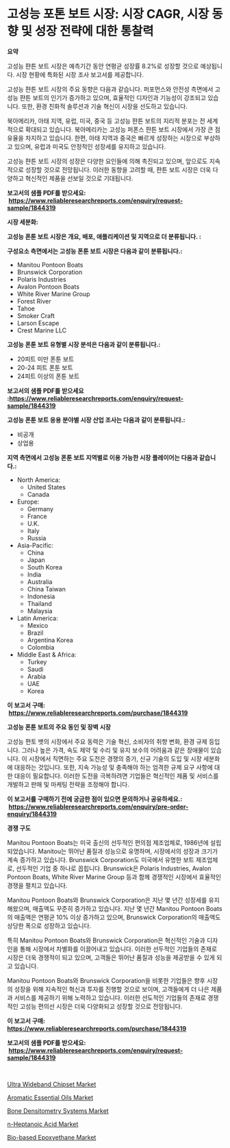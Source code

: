 <p><h1>고성능 포톤 보트 시장: 시장 CAGR, 시장 동향 및 성장 전략에 대한 통찰력</h1></p><p><strong>요약</strong></p>
<p><p>고성능 퍈튼 보트 시장은 예측기간 동안 연평균 성장률 8.2%로 성장할 것으로 예상됩니다. 시장 현황에 특화된 시장 조사 보고서를 제공합니다. </p><p>고성능 퍈튼 보트 시장의 주요 동향은 다음과 같습니다. 퍼포먼스와 안전성 측면에서 고성능 퍈튼 보트의 인기가 증가하고 있으며, 효율적인 디자인과 기능성이 강조되고 있습니다. 또한, 환경 친화적 솔루션과 기술 혁신이 시장을 선도하고 있습니다.</p><p>북아메리카, 아태 지역, 유럽, 미국, 중국 등 고성능 퍈튼 보트의 지리적 분포는 전 세계적으로 확대되고 있습니다. 북아메리카는 고성능 퍼폰스 퍈튼 보트 시장에서 가장 큰 점유율을 차지하고 있습니다. 한편, 아태 지역과 중국은 빠르게 성장하는 시장으로 부상하고 있으며, 유럽과 미국도 안정적인 성장세를 유지하고 있습니다.</p><p>고성능 퍈튼 보트 시장의 성장은 다양한 요인들에 의해 촉진되고 있으며, 앞으로도 지속적으로 성장할 것으로 전망됩니다. 이러한 동향을 고려할 때, 퍈튼 보트 시장은 더욱 다양하고 혁신적인 제품을 선보일 것으로 기대됩니다.</p></p>
<p><strong>보고서의 샘플 PDF를 받으세요: &nbsp;<a href="https://www.reliableresearchreports.com/enquiry/request-sample/1844319">https://www.reliableresearchreports.com/enquiry/request-sample/1844319</a></strong></p>
<p><strong>시장 세분화:</strong></p>
<p><strong> 고성능 폰툰 보트 시장은 개요, 배포, 애플리케이션 및 지역으로 더 분류됩니다. :</strong></p>
<p><strong>구성요소 측면에서는 고성능 폰툰 보트 시장은 다음과 같이 분류됩니다.:</strong></p>
<p><ul><li>Manitou Pontoon Boats</li><li>Brunswick Corporation</li><li>Polaris Industries</li><li>Avalon Pontoon Boats</li><li>White River Marine Group</li><li>Forest River</li><li>Tahoe</li><li>Smoker Craft</li><li>Larson Escape</li><li>Crest Marine LLC</li></ul></p>
<p><strong> 고성능 폰툰 보트 유형별 시장 분석은 다음과 같이 분류됩니다.:</strong></p>
<p><ul><li>20피트 미만 폰툰 보트</li><li>20-24 피트 폰툰 보트</li><li>24피트 이상의 폰툰 보트</li></ul></p>
<p><strong>보고서의 샘플 PDF를 받으세요 :<a href="https://www.reliableresearchreports.com/enquiry/request-sample/1844319">https://www.reliableresearchreports.com/enquiry/request-sample/1844319</a></strong></p>
<p><strong> 고성능 폰툰 보트 응용 분야별 시장 산업 조사는 다음과 같이 분류됩니다.:</strong></p>
<p><ul><li>비공개</li><li>상업용</li></ul></p>
<p><strong>지역 측면에서 고성능 폰툰 보트 지역별로 이용 가능한 시장 플레이어는 다음과 같습니다.:</strong></p>
<p><ul>
    <li>
        North America:
        <ul>
            <li>United States</li>
            <li>Canada</li>
        </ul>
    </li>
    <li>
        Europe:
        <ul>
            <li>Germany</li>
            <li>France</li>
            <li>U.K.</li>
            <li>Italy</li>
            <li>Russia</li>
        </ul>
    </li>
    <li>
        Asia-Pacific:
        <ul>
            <li>China</li>
            <li>Japan</li>
            <li>South Korea</li>
            <li>India</li>
            <li>Australia</li>
            <li>China Taiwan</li>
            <li>Indonesia</li>
            <li>Thailand</li>
            <li>Malaysia</li>
        </ul>
    </li>
    <li>
        Latin America:
        <ul>
            <li>Mexico</li>
            <li>Brazil</li>
            <li>Argentina Korea</li>
            <li>Colombia</li>
        </ul>
    </li>
    <li>
        Middle East & Africa:
        <ul>
            <li>Turkey</li>
            <li>Saudi</li>
            <li>Arabia</li>
            <li>UAE</li>
            <li>Korea</li>
        </ul>
    </li>
    </ul></p>
<p><strong>이 보고서 구매: &nbsp;<a href="https://www.reliableresearchreports.com/purchase/1844319">https://www.reliableresearchreports.com/purchase/1844319</a></strong></p>
<p><strong>고성능 폰툰 보트의 주요 동인 및 장벽 시장</strong></p>
<p><p>고성능 편토 뱃의 시장에서 주요 동력은 기술 혁신, 소비자의 취향 변화, 환경 규제 등입니다. 그러나 높은 가격, 속도 제약 및 수리 및 유지 보수의 어려움과 같은 장애물이 있습니다. 이 시장에서 직면하는 주요 도전은 경쟁의 증가, 신규 기술의 도입 및 시장 세분화에 대응하는 것입니다. 또한, 지속 가능성 및 충족해야 하는 엄격한 규제 요구 사항에 대한 대응이 필요합니다. 이러한 도전을 극복하려면 기업들은 혁신적인 제품 및 서비스를 개발하고 판매 및 마케팅 전략을 조정해야 합니다.</p></p>
<p><strong>이 보고서를 구매하기 전에 궁금한 점이 있으면 문의하거나 공유하세요.: &nbsp;<a href="https://www.reliableresearchreports.com/enquiry/pre-order-enquiry/1844319">https://www.reliableresearchreports.com/enquiry/pre-order-enquiry/1844319</a></strong></p>
<p><strong>경쟁 구도</strong></p>
<p><p>Manitou Pontoon Boats는 미국 출신의 선두적인 편의점 제조업체로, 1986년에 설립되었습니다. Manitou는 뛰어난 품질과 성능으로 유명하며, 시장에서의 성장과 크기가 계속 증가하고 있습니다. Brunswick Corporation도 미국에서 유명한 보트 제조업체로, 선두적인 기업 중 하나로 꼽힙니다. Brunswick은 Polaris Industries, Avalon Pontoon Boats, White River Marine Group 등과 함께 경쟁적인 시장에서 효율적인 경쟁을 펼치고 있습니다.</p><p>Manitou Pontoon Boats와 Brunswick Corporation은 지난 몇 년간 성장세를 유지해왔으며, 매출액도 꾸준히 증가하고 있습니다. 지난 몇 년간 Manitou Pontoon Boats의 매출액은 연평균 10% 이상 증가하고 있으며, Brunswick Corporation의 매출액도 상당한 폭으로 성장하고 있습니다.</p><p>특히 Manitou Pontoon Boats와 Brunswick Corporation은 혁신적인 기술과 디자인을 통해 시장에서 차별화를 이끌어내고 있습니다. 이러한 선두적인 기업들의 존재로 시장은 더욱 경쟁적이 되고 있으며, 고객들은 뛰어난 품질과 성능을 제공받을 수 있게 되고 있습니다.</p><p>Manitou Pontoon Boats와 Brunswick Corporation을 비롯한 기업들은 향후 시장의 성장을 위해 지속적인 혁신과 투자를 진행할 것으로 보이며, 고객들에게 더 나은 제품과 서비스를 제공하기 위해 노력하고 있습니다. 이러한 선도적인 기업들의 존재로 경쟁적인 고성능 편의선 시장은 더욱 다양화되고 성장할 것으로 전망됩니다.</p></p>
<p><strong>이 보고서 구매: &nbsp; <a href="https://www.reliableresearchreports.com/purchase/1844319">https://www.reliableresearchreports.com/purchase/1844319</a></strong></p>
<p><strong>보고서의 샘플 PDF를 받으세요: &nbsp;<a href="https://www.reliableresearchreports.com/enquiry/request-sample/1844319">https://www.reliableresearchreports.com/enquiry/request-sample/1844319</a></strong><strong></strong></p>
<p>&nbsp;</p>
<p><p><a href="https://view.publitas.com/reportprime-1/ultra-wideband-chipset-market-size-growing-and-forecasted-for-period-from-2024-2031-and-provides-complete-market-analysis-of-this-market/">Ultra Wideband Chipset Market</a></p><p><a href="https://view.publitas.com/reportprime-1/aromatic-essential-oils-market-size-growth-and-forecast-from-2024-2031/">Aromatic Essential Oils Market</a></p><p><a href="https://zircon-bluebell-299.notion.site/Bone-Densitometry-Systems-Market-Size-Market-Trends-and-Growth-Outlook-forecasted-for-period-from--1a68326c57ee406e8902cc040d5ee30d">Bone Densitometry Systems Market</a></p><p><a href="https://fearless-okapi-6c8.notion.site/n-Heptanoic-Acid-Market-Research-Report-Unlocks-Analysis-on-the-Market-Financial-Status-Market-Size-ca30ddad80904d8db9f2ba7fdde14c92">n-Heptanoic Acid Market</a></p><p><a href="https://github.com/beatblasta/Market-Research-Report-List-2/blob/main/bio-based-epoxyethane-market.md">Bio-based Epoxyethane Market</a></p></p>